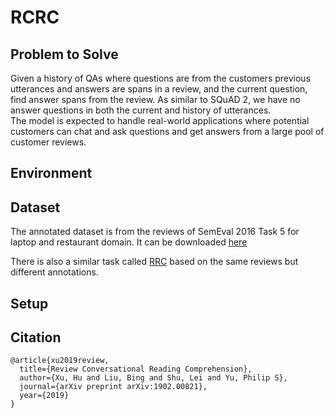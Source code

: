 # RCRC

## Problem to Solve
Given a history of QAs where questions are from the customers previous utterances and answers are spans in a review, and the current question, find answer spans from the review. As similar to SQuAD 2, we have no answer questions in both the current and history of utterances.  
The model is expected to handle real-world applications where potential customers can chat and ask questions and get answers from a large pool of customer reviews.

## Environment


## Dataset
The annotated dataset is from the reviews of SemEval 2016 Task 5 for laptop and restaurant domain.
It can be downloaded [here](https://drive.google.com/file/d/1qSTs7VkamBsxKN2iOAsK40zwAF5f1xo1/view?usp=sharing)

There is also a similar task called [RRC](https://github.com/howardhsu/BERT-for-RRC-ABSA) based on the same reviews but different annotations.

## Setup


## Citation
```
@article{xu2019review,
  title={Review Conversational Reading Comprehension},
  author={Xu, Hu and Liu, Bing and Shu, Lei and Yu, Philip S},
  journal={arXiv preprint arXiv:1902.00821},
  year={2019}
}
```
